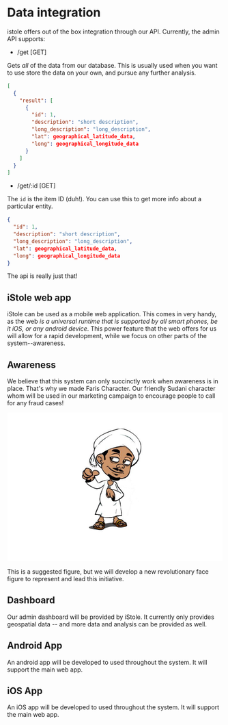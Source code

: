 # Data integration

istole offers out of the box integration through our API. Currently, the admin API supports:

- /get [GET]

Gets _all_ of the data from our database. This is usually used when you want to use store the data on your own, and pursue any further analysis.

```json
[
  {
    "result": [
      {
        "id": 1,
        "description": "short description",
        "long_description": "long_description",
        "lat": geographical_latitude_data,
        "long": geographical_longitude_data
      }
    ]
  }
]
```

- /get/:id [GET]

The `id` is the item ID (duh!). You can use this to get more info about a particular entity.

```json
{
  "id": 1,
  "description": "short description",
  "long_description": "long_description",
  "lat": geographical_latitude_data,
  "long": geographical_longitude_data
}
```

The api is really just that!

## iStole web app

iStole can be used as a mobile web application. This comes in very handy, as the web _is a universal runtime that is supported by all smart phones, be it iOS, or any android device_. This power feature that the web offers for us will allow for a rapid development, while we focus on other parts of the system--awareness.

## Awareness

We believe that this system can only succinctly work when awareness is in place. That's why we made Faris Character. Our friendly Sudani character whom will be used in our marketing campaign to encourage people to call for any fraud cases!

![coop figure](figure_coop.jpg)

This is a suggested figure, but we will develop a new revolutionary face figure to represent and lead this initiative.

## Dashboard

Our admin dashboard will be provided by iStole. It currently only provides geospatial data -- and more data and analysis can be provided as well.

## Android App

An android app will be developed to used throughout the system. It will support the main web app.

## iOS App

An iOS app will be developed to used throughout the system. It will support the main web app.
